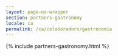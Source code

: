 ```yaml
---
layout: page-no-wrapper
section: partners-gastronomy
locale: ca
permalink: /ca/colaboradors/gastronomia
---
```


<div class="wrapper">
  {% include partners-gastronomy.html %}
</div>
